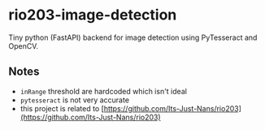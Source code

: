# rio203-image-detection

Tiny python (FastAPI) backend for image detection using PyTesseract and OpenCV.

## Notes

- `inRange` threshold are hardcoded which isn't ideal
- `pytesseract` is not very accurate
- this project is related to [https://github.com/Its-Just-Nans/rio203](https://github.com/Its-Just-Nans/rio203)
